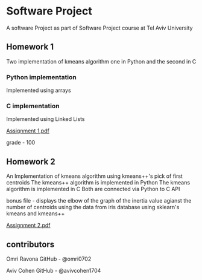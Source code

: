 # Software Project
A software Project as part of Software Project course at Tel Aviv University

## Homework 1
Two implementation of kmeans algorithm one in Python and the second in C
### Python implementation
Implemented using arrays
### C implementation
Implemented using Linked Lists

[Assignment 1.pdf](https://github.com/avivcohen1704/SoftwareProject/files/10373484/Assignment.1.pdf)

grade - 100

## Homework 2
An Implementation of kmeans algorithm using kmeans++'s pick of first centroids
The kmeans++ algorithm is implemented in Python 
The kmeans algorithm is implemented in C
Both are connected via Python to C API

bonus file - 
displays the elbow of the graph of the inertia value agianst the number of centroids using the data from iris database using sklearn's kmeans and kmeans++

[Assignment 2.pdf](https://github.com/avivcohen1704/SoftwareProject/files/10373490/Assignment.2.pdf)

## contributors
Omri Ravona
GitHub - @omri0702

Aviv Cohen
GitHub - @avivcohen1704


